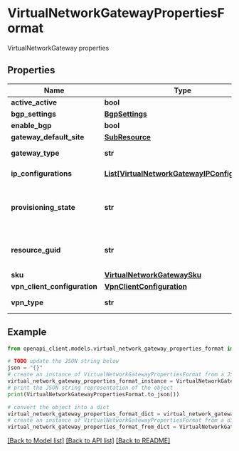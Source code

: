 # VirtualNetworkGatewayPropertiesFormat

VirtualNetworkGateway properties

## Properties

Name | Type | Description | Notes
------------ | ------------- | ------------- | -------------
**active_active** | **bool** | ActiveActive flag | [optional] 
**bgp_settings** | [**BgpSettings**](BgpSettings.md) |  | [optional] 
**enable_bgp** | **bool** | EnableBgp Flag | [optional] 
**gateway_default_site** | [**SubResource**](SubResource.md) |  | [optional] 
**gateway_type** | **str** | The type of this virtual network gateway. | [optional] 
**ip_configurations** | [**List[VirtualNetworkGatewayIPConfiguration]**](VirtualNetworkGatewayIPConfiguration.md) | IpConfigurations for Virtual network gateway. | [optional] 
**provisioning_state** | **str** | Gets provisioning state of the VirtualNetworkGateway resource Updating/Deleting/Failed | [optional] 
**resource_guid** | **str** | Gets or sets resource guid property of the VirtualNetworkGateway resource | [optional] 
**sku** | [**VirtualNetworkGatewaySku**](VirtualNetworkGatewaySku.md) |  | [optional] 
**vpn_client_configuration** | [**VpnClientConfiguration**](VpnClientConfiguration.md) |  | [optional] 
**vpn_type** | **str** | The type of this virtual network gateway. | [optional] 

## Example

```python
from openapi_client.models.virtual_network_gateway_properties_format import VirtualNetworkGatewayPropertiesFormat

# TODO update the JSON string below
json = "{}"
# create an instance of VirtualNetworkGatewayPropertiesFormat from a JSON string
virtual_network_gateway_properties_format_instance = VirtualNetworkGatewayPropertiesFormat.from_json(json)
# print the JSON string representation of the object
print(VirtualNetworkGatewayPropertiesFormat.to_json())

# convert the object into a dict
virtual_network_gateway_properties_format_dict = virtual_network_gateway_properties_format_instance.to_dict()
# create an instance of VirtualNetworkGatewayPropertiesFormat from a dict
virtual_network_gateway_properties_format_from_dict = VirtualNetworkGatewayPropertiesFormat.from_dict(virtual_network_gateway_properties_format_dict)
```
[[Back to Model list]](../README.md#documentation-for-models) [[Back to API list]](../README.md#documentation-for-api-endpoints) [[Back to README]](../README.md)


